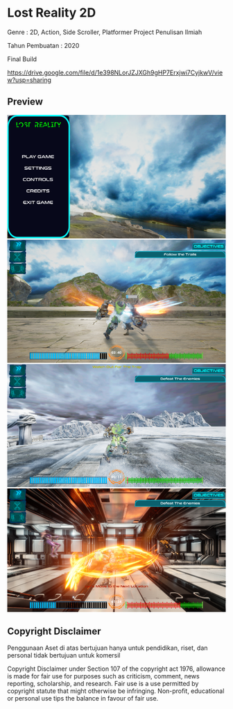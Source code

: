 # Lost Reality 2D
Genre : 2D, Action, Side Scroller, Platformer
Project Penulisan Ilmiah

Tahun Pembuatan : 2020

Final Build

https://drive.google.com/file/d/1e398NLorJZJXGh9gHP7Erxjwi7CyjkwV/view?usp=sharing

## Preview
<img src="images/MainMenu.png" width="600" >
<img src="images/Ch1Gameplay.png" width="600" >
<img src="images/Ch2Gameplay.png" width="600" >
<img src="images/Ch3Gameplay.png" width="600" >

## Copyright Disclaimer
Penggunaan Aset di atas bertujuan hanya untuk pendidikan, riset, dan personal tidak bertujuan untuk komersil

Copyright Disclaimer under Section 107 of the copyright act 1976, allowance is made for fair use for purposes such as criticism, comment, news reporting, scholarship, and research. Fair use is a use permitted by copyright statute that might otherwise be infringing. Non-profit, educational or personal use tips the balance in favour of fair use.
